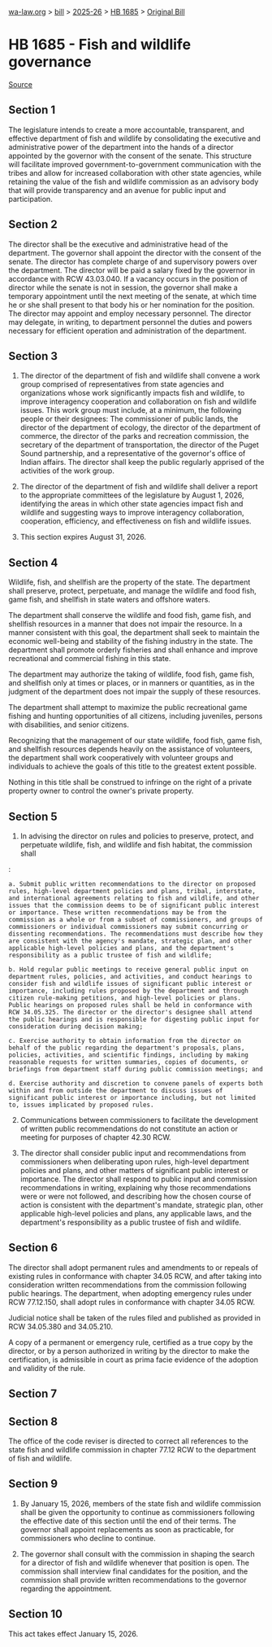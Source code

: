 [wa-law.org](/) > [bill](/bill/) > [2025-26](/bill/2025-26/) > [HB 1685](/bill/2025-26/hb/1685/) > [Original Bill](/bill/2025-26/hb/1685/1/)

# HB 1685 - Fish and wildlife governance

[Source](http://lawfilesext.leg.wa.gov/biennium/2025-26/Pdf/Bills/House%20Bills/1685.pdf)

## Section 1
The legislature intends to create a more accountable, transparent, and effective department of fish and wildlife by consolidating the executive and administrative power of the department into the hands of a director appointed by the governor with the consent of the senate. This structure will facilitate improved government-to-government communication with the tribes and allow for increased collaboration with other state agencies, while retaining the value of the fish and wildlife commission as an advisory body that will provide transparency and an avenue for public input and participation.

## Section 2
The director shall be the executive and administrative head of the department. The governor shall appoint the director with the consent of the senate. The director has complete charge of and supervisory powers over the department. The director will be paid a salary fixed by the governor in accordance with RCW 43.03.040. If a vacancy occurs in the position of director while the senate is not in session, the governor shall make a temporary appointment until the next meeting of the senate, at which time he or she shall present to that body his or her nomination for the position. The director may appoint and employ necessary personnel. The director may delegate, in writing, to department personnel the duties and powers necessary for efficient operation and administration of the department.

## Section 3
1. The director of the department of fish and wildlife shall convene a work group comprised of representatives from state agencies and organizations whose work significantly impacts fish and wildlife, to improve interagency cooperation and collaboration on fish and wildlife issues. This work group must include, at a minimum, the following people or their designees: The commissioner of public lands, the director of the department of ecology, the director of the department of commerce, the director of the parks and recreation commission, the secretary of the department of transportation, the director of the Puget Sound partnership, and a representative of the governor's office of Indian affairs. The director shall keep the public regularly apprised of the activities of the work group.

2. The director of the department of fish and wildlife shall deliver a report to the appropriate committees of the legislature by August 1, 2026, identifying the areas in which other state agencies impact fish and wildlife and suggesting ways to improve interagency collaboration, cooperation, efficiency, and effectiveness on fish and wildlife issues.

3. This section expires August 31, 2026.

## Section 4
Wildlife, fish, and shellfish are the property of the state. The  department shall preserve, protect, perpetuate, and manage the wildlife and food fish, game fish, and shellfish in state waters and offshore waters.

The department shall conserve the wildlife and food fish, game fish, and shellfish resources in a manner that does not impair the resource. In a manner consistent with this goal, the department shall seek to maintain the economic well-being and stability of the fishing industry in the state. The department shall promote orderly fisheries and shall enhance and improve recreational and commercial fishing in this state.

The department may authorize the taking of wildlife, food fish, game fish, and shellfish only at times or places, or in manners or quantities, as in the judgment of the department does not impair the supply of these resources.

The department shall attempt to maximize the public recreational game fishing and hunting opportunities of all citizens, including juveniles, persons with disabilities, and senior citizens.

Recognizing that the management of our state wildlife, food fish, game fish, and shellfish resources depends heavily on the assistance of volunteers, the department shall work cooperatively with volunteer groups and individuals to achieve the goals of this title to the greatest extent possible.

Nothing in this title shall be construed to infringe on the right of a private property owner to control the owner's private property.

## Section 5
1. In advising the director on rules and policies to preserve, protect, and perpetuate wildlife, fish, and wildlife and fish habitat, the commission shall

:

    a. Submit public written recommendations to the director on proposed rules, high-level department policies and plans, tribal, interstate, and international agreements relating to fish and wildlife, and other issues that the commission deems to be of significant public interest or importance. These written recommendations may be from the commission as a whole or from a subset of commissioners, and groups of commissioners or individual commissioners may submit concurring or dissenting recommendations. The recommendations must describe how they are consistent with the agency's mandate, strategic plan, and other applicable high-level policies and plans, and the department's responsibility as a public trustee of fish and wildlife;

    b. Hold regular public meetings to receive general public input on department rules, policies, and activities, and conduct hearings to consider fish and wildlife issues of significant public interest or importance, including rules proposed by the department and through citizen rule-making petitions, and high-level policies or plans. Public hearings on proposed rules shall be held in conformance with RCW 34.05.325. The director or the director's designee shall attend the public hearings and is responsible for digesting public input for consideration during decision making;

    c. Exercise authority to obtain information from the director on behalf of the public regarding the department's proposals, plans, policies, activities, and scientific findings, including by making reasonable requests for written summaries, copies of documents, or briefings from department staff during public commission meetings; and

    d. Exercise authority and discretion to convene panels of experts both within and from outside the department to discuss issues of significant public interest or importance including, but not limited to, issues implicated by proposed rules.

2. Communications between commissioners to facilitate the development of written public recommendations do not constitute an action or meeting for purposes of chapter 42.30 RCW.

3. The director shall consider public input and recommendations from commissioners when deliberating upon rules, high-level department policies and plans, and other matters of significant public interest or importance. The director shall respond to public input and commission recommendations in writing, explaining why those recommendations were or were not followed, and describing how the chosen course of action is consistent with the department's mandate, strategic plan, other applicable high-level policies and plans, any applicable laws, and the department's responsibility as a public trustee of fish and wildlife.

## Section 6
The director shall adopt permanent rules and amendments to or repeals of existing rules in conformance with chapter 34.05 RCW, and after taking into consideration written recommendations from the commission following public hearings. The department, when adopting emergency rules under RCW 77.12.150, shall adopt rules in conformance with chapter 34.05 RCW.

Judicial notice shall be taken of the rules filed and published as provided in RCW 34.05.380 and 34.05.210.

A copy of a permanent or emergency rule, certified as a true copy by  the director, or by a person authorized in writing by the director to make the certification, is admissible in court as prima facie evidence of the adoption and validity of the rule.

## Section 7
## Section 8
The office of the code reviser is directed to correct all references to the state fish and wildlife commission in chapter 77.12 RCW to the department of fish and wildlife.

## Section 9
1. By January 15, 2026, members of the state fish and wildlife commission shall be given the opportunity to continue as commissioners following the effective date of this section until the end of their terms. The governor shall appoint replacements as soon as practicable, for commissioners who decline to continue.

2. The governor shall consult with the commission in shaping the search for a director of fish and wildlife whenever that position is open. The commission shall interview final candidates for the position, and the commission shall provide written recommendations to the governor regarding the appointment.

## Section 10
This act takes effect January 15, 2026.
